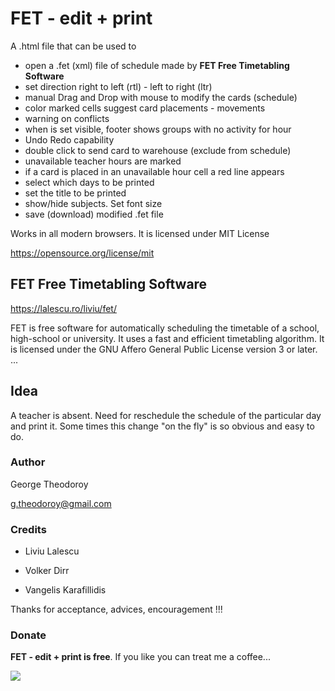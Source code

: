 # FET - edit + print
    
A .html file that can be used to
- open a .fet  (xml) file of schedule made by **FET Free Timetabling Software**
- set direction right to left (rtl) - left to right (ltr)
- manual Drag and Drop with mouse to modify the cards (schedule)
- color marked cells suggest card placements - movements
- warning on conflicts
- when is set visible, footer shows groups with no activity for hour
- Undo Redo capability
- double click to send card to warehouse (exclude from schedule)
- unavailable teacher hours are marked
- if a card is placed in an unavailable hour cell a red line appears
- select which days to be printed
- set the title to be printed
- show/hide subjects. Set font size
- save (download) modified .fet file

Works in all modern browsers. It is licensed under MIT License

https://opensource.org/license/mit


## FET Free Timetabling Software

https://lalescu.ro/liviu/fet/

FET is free software for automatically scheduling the timetable of a school, high-school or university. It uses a fast and efficient timetabling algorithm. It is licensed under the GNU Affero General Public License version 3 or later.
...


## Idea

A teacher is absent. Need for reschedule the schedule of the particular day and print it. Some times this change "on the fly" is so obvious and easy to do.


### Author

George Theodoroy

g.theodoroy@gmail.com

### Credits

- Liviu Lalescu

- Volker Dirr 

- Vangelis Karafillidis

Thanks for acceptance, advices, encouragement !!!



### Donate

**FET - edit + print is free**. If you like you can treat me a coffee...
 
[<img src="https://www.paypalobjects.com/en_US/i/btn/btn_donateCC_LG.gif">](https://www.paypal.com/donate/?hosted_button_id=C2VEYT3GPPNY4)

